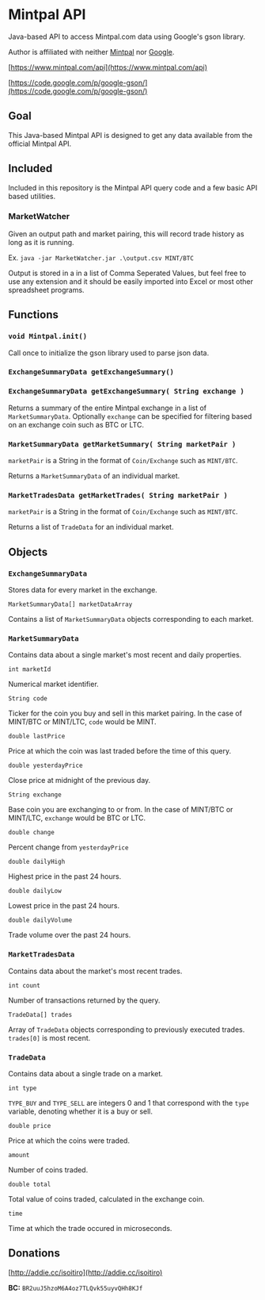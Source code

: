 # Mintpal API

Java-based API to access Mintpal.com data using Google's gson library.

Author is affiliated with neither [Mintpal](https://www.mintpal.com/) nor [Google](https://www.google.com/).

[https://www.mintpal.com/api](https://www.mintpal.com/api)

[https://code.google.com/p/google-gson/](https://code.google.com/p/google-gson/)



## Goal

This Java-based Mintpal API is designed to get any data available from the official Mintpal API.



## Included

Included in this repository is the Mintpal API query code and a few basic API based utilities.


### MarketWatcher

Given an output path and market pairing, this will record trade history as long as it is running.

Ex. `java -jar MarketWatcher.jar .\output.csv MINT/BTC`

Output is stored in a in a list of Comma Seperated Values, but feel free to use any extension and it should be easily imported into Excel or most other spreadsheet programs.



## Functions


### `void Mintpal.init()`

Call once to initialize the gson library used to parse json data.


### `ExchangeSummaryData getExchangeSummary()`

### `ExchangeSummaryData getExchangeSummary( String exchange )`

Returns a summary of the entire Mintpal exchange in a list of `MarketSummaryData`. Optionally `exchange` can be specified for filtering based on an exchange coin such as BTC or LTC.


### `MarketSummaryData getMarketSummary( String marketPair )`

`marketPair` is a String in the format of `Coin/Exchange` such as `MINT/BTC`.

Returns a `MarketSummaryData` of an individual market.


### `MarketTradesData getMarketTrades( String marketPair )`

`marketPair` is a String in the format of `Coin/Exchange` such as `MINT/BTC`.

Returns a list of `TradeData` for an individual market.



## Objects


### `ExchangeSummaryData`

Stores data for every market in the exchange.

`MarketSummaryData[] marketDataArray`

Contains a list of `MarketSummaryData` objects corresponding to each market.


### `MarketSummaryData`

Contains data about a single market's most recent and daily properties.

`int marketId`

Numerical market identifier.

`String code`

Ticker for the coin you buy and sell in this market pairing. In the case of MINT/BTC or MINT/LTC, `code` would be MINT.

`double lastPrice`

Price at which the coin was last traded before the time of this query.

`double yesterdayPrice`

Close price at midnight of the previous day.

`String exchange`

Base coin you are exchanging to or from. In the case of MINT/BTC or MINT/LTC, `exchange` would be BTC or LTC.

`double change`

Percent change from `yesterdayPrice`

`double dailyHigh`

Highest price in the past 24 hours.

`double dailyLow`

Lowest price in the past 24 hours.

`double dailyVolume`

Trade volume over the past 24 hours.


### `MarketTradesData`

Contains data about the market's most recent trades.

`int count`

Number of transactions returned by the query.

`TradeData[] trades`

Array of `TradeData` objects corresponding to previously executed trades. `trades[0]` is most recent.


### `TradeData`

Contains data about a single trade on a market.

`int type`

`TYPE_BUY` and `TYPE_SELL` are integers 0 and 1 that correspond with the `type` variable, denoting whether it is a buy or sell.

`double price`

Price at which the coins were traded.

`amount`

Number of coins traded.

`double total`

Total value of coins traded, calculated in the exchange coin.

`time`

Time at which the trade occured in microseconds.



## Donations

[http://addie.cc/isoitiro](http://addie.cc/isoitiro)

**BC:** `BR2uuJ5hzoM6A4oz7TLQvk55uyvQHh8KJf`